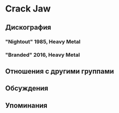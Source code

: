 # Crack Jaw



## Дискография

### "Nightout" 1985, Heavy Metal



### "Branded" 2016, Heavy Metal




## Отношения с другими группами


## Обсуждения


## Упоминания

